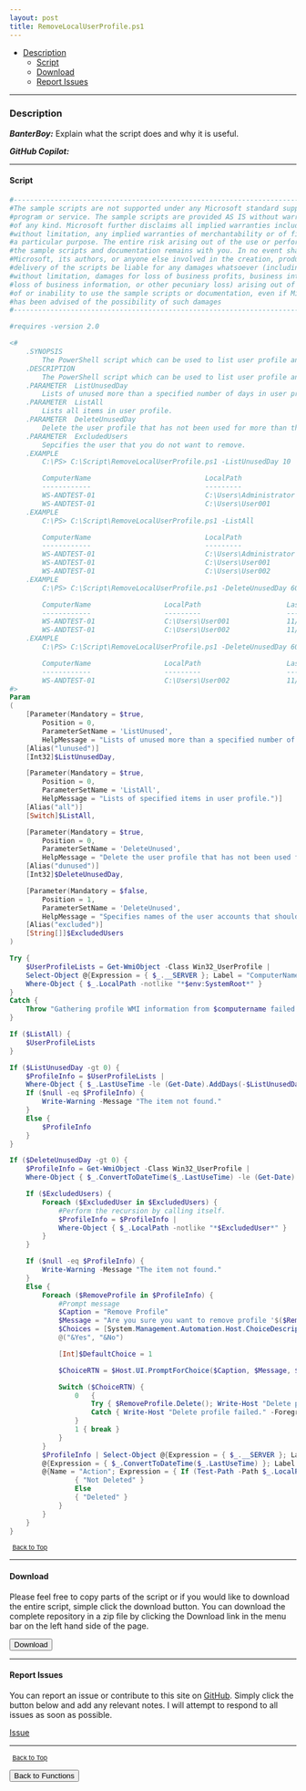 ```yaml
---
layout: post
title: RemoveLocalUserProfile.ps1
---
```


- [Description](#description)
  - [Script](#script)
  - [Download](#download)
  - [Report Issues](#report-issues)

---

### Description

**_BanterBoy:_** Explain what the script does and why it is useful.

**_GitHub Copilot:_**

---

#### Script

```powershell
#---------------------------------------------------------------------------------
#The sample scripts are not supported under any Microsoft standard support
#program or service. The sample scripts are provided AS IS without warranty
#of any kind. Microsoft further disclaims all implied warranties including,
#without limitation, any implied warranties of merchantability or of fitness for
#a particular purpose. The entire risk arising out of the use or performance of
#the sample scripts and documentation remains with you. In no event shall
#Microsoft, its authors, or anyone else involved in the creation, production, or
#delivery of the scripts be liable for any damages whatsoever (including,
#without limitation, damages for loss of business profits, business interruption,
#loss of business information, or other pecuniary loss) arising out of the use
#of or inability to use the sample scripts or documentation, even if Microsoft
#has been advised of the possibility of such damages
#---------------------------------------------------------------------------------

#requires -version 2.0

<#
 	.SYNOPSIS
        The PowerShell script which can be used to list user profile and delete user profile that were specified by user.
    .DESCRIPTION
        The PowerShell script which can be used to list user profile and delete user profile that were specified by user.
    .PARAMETER  ListUnusedDay
		Lists of unused more than a specified number of days in user profile.
	.PARAMETER  ListAll
		Lists all items in user profile.
    .PARAMETER  DeleteUnusedDay
		Delete the user profile that has not been used for more than the number of days as you specified.
    .PARAMETER  ExcludedUsers
		Sepcifies the user that you do not want to remove.
    .EXAMPLE
        C:\PS> C:\Script\RemoveLocalUserProfile.ps1 -ListUnusedDay 10

		ComputerName                            LocalPath                               LastUseTime
		------------                            ---------                               -----------
		WS-ANDTEST-01                           C:\Users\Administrator                  11/18/2013 1:37:26 PM
		WS-ANDTEST-01                           C:\Users\User001                        11/22/2013 10:50:35 AM
	.EXAMPLE
        C:\PS> C:\Script\RemoveLocalUserProfile.ps1 -ListAll

		ComputerName                            LocalPath                               LastUseTime
		------------                            ---------                               -----------
		WS-ANDTEST-01                           C:\Users\Administrator                  11/18/2013 1:37:26 PM
		WS-ANDTEST-01                           C:\Users\User001                        11/22/2013 10:50:35 AM
		WS-ANDTEST-01                           C:\Users\User002                        11/22/2012 10:50:35 AM
	.EXAMPLE
        C:\PS> C:\Script\RemoveLocalUserProfile.ps1 -DeleteUnusedDay 60

		ComputerName                  LocalPath                     LastUseTime                   Action
		------------                  ---------                     -----------                   ------
		WS-ANDTEST-01                 C:\Users\User001              11/22/2012 10:50:35 AM        Deleted
		WS-ANDTEST-01                 C:\Users\User002              11/22/2012 10:50:35 AM        Deleted
	.EXAMPLE
        C:\PS> C:\Script\RemoveLocalUserProfile.ps1 -DeleteUnusedDay 60 -ExcludedUsers "User001"

		ComputerName                  LocalPath                     LastUseTime                   Action
		------------                  ---------                     -----------                   ------
		WS-ANDTEST-01                 C:\Users\User002              11/22/2012 10:50:35 AM        Deleted
#>
Param
(
	[Parameter(Mandatory = $true,
		Position = 0,
		ParameterSetName = 'ListUnused',
		HelpMessage = "Lists of unused more than a specified number of days in user profile.")]
	[Alias("lunused")]
	[Int32]$ListUnusedDay,

	[Parameter(Mandatory = $true,
		Position = 0,
		ParameterSetName = 'ListAll',
		HelpMessage = "Lists of specified items in user profile.")]
	[Alias("all")]
	[Switch]$ListAll,

	[Parameter(Mandatory = $true,
		Position = 0,
		ParameterSetName = 'DeleteUnused',
		HelpMessage = "Delete the user profile that has not been used for more than the number of days as you specified.")]
	[Alias("dunused")]
	[Int32]$DeleteUnusedDay,

	[Parameter(Mandatory = $false,
		Position = 1,
		ParameterSetName = 'DeleteUnused',
		HelpMessage = "Specifies names of the user accounts that should not be removed.")]
	[Alias("excluded")]
	[String[]]$ExcludedUsers
)

Try {
	$UserProfileLists = Get-WmiObject -Class Win32_UserProfile |
	Select-Object @{Expression = { $_.__SERVER }; Label = "ComputerName" }, LocalPath, @{Expression = { $_.ConvertToDateTime($_.LastUseTime) }; Label = "LastUseTime" } |
	Where-Object { $_.LocalPath -notlike "*$env:SystemRoot*" }
}
Catch {
	Throw "Gathering profile WMI information from $computername failed. Be sure that WMI is functioning on this system."
}

If ($ListAll) {
	$UserProfileLists
}

If ($ListUnusedDay -gt 0) {
	$ProfileInfo = $UserProfileLists |
	Where-Object { $_.LastUseTime -le (Get-Date).AddDays(-$ListUnusedDay) }
	If ($null -eq $ProfileInfo) {
		Write-Warning -Message "The item not found."
	}
	Else {
		$ProfileInfo
	}
}

If ($DeleteUnusedDay -gt 0) {
	$ProfileInfo = Get-WmiObject -Class Win32_UserProfile |
	Where-Object { $_.ConvertToDateTime($_.LastUseTime) -le (Get-Date).AddDays(-$DeleteUnusedDay) -and $_.LocalPath -notlike "*$env:SystemRoot*" }

	If ($ExcludedUsers) {
		Foreach ($ExcludedUser in $ExcludedUsers) {
			#Perform the recursion by calling itself.
			$ProfileInfo = $ProfileInfo |
			Where-Object { $_.LocalPath -notlike "*$ExcludedUser*" }
		}
	}

	If ($null -eq $ProfileInfo) {
		Write-Warning -Message "The item not found."
	}
	Else {
		Foreach ($RemoveProfile in $ProfileInfo) {
			#Prompt message
			$Caption = "Remove Profile"
			$Message = "Are you sure you want to remove profile '$($RemoveProfile.LocalPath)'?"
			$Choices = [System.Management.Automation.Host.ChoiceDescription[]]`
			@("&Yes", "&No")

			[Int]$DefaultChoice = 1

			$ChoiceRTN = $Host.UI.PromptForChoice($Caption, $Message, $Choices, $DefaultChoice)

			Switch ($ChoiceRTN) {
				0	{
					Try { $RemoveProfile.Delete(); Write-Host "Delete profile '$($RemoveProfile.LocalPath)' successfully." }
					Catch { Write-Host "Delete profile failed." -ForegroundColor Red }
				}
				1 { break }
			}
		}
		$ProfileInfo | Select-Object @{Expression = { $_.__SERVER }; Label = "ComputerName" }, LocalPath, `
		@{Expression = { $_.ConvertToDateTime($_.LastUseTime) }; Label = "LastUseTime" }, `
		@{Name = "Action"; Expression = { If (Test-Path -Path $_.LocalPath)
				{ "Not Deleted" }
				Else
				{ "Deleted" }
			}
		}
	}
}
```

<span style="font-size:11px;"><a href="#"><i class="fas fa-caret-up" aria-hidden="true" style="color: white; margin-right:5px;"></i>Back to Top</a></span>

---

#### Download

Please feel free to copy parts of the script or if you would like to download the entire script, simple click the download button. You can download the complete repository in a zip file by clicking the Download link in the menu bar on the left hand side of the page.

<button class="btn" type="submit" onclick="window.open('/PowerShell/functions/RemoveLocalUserProfile.ps1')">
    <i class="fa fa-cloud-download-alt">
    </i>
        Download
</button>

---

#### Report Issues

You can report an issue or contribute to this site on <a href="https://github.com/BanterBoy/scripts-blog/issues">GitHub</a>. Simply click the button below and add any relevant notes. I will attempt to respond to all issues as soon as possible.

<!-- Place this tag where you want the button to render. -->

<a class="github-button" href="https://github.com/BanterBoy/scripts-blog/issues/new?title=RemoveLocalUserProfile.ps1&body=There is a problem with this function. Please find details below." data-show-count="true" aria-label="Issue BanterBoy/scripts-blog on GitHub">Issue</a>

---

<span style="font-size:11px;"><a href="#"><i class="fas fa-caret-up" aria-hidden="true" style="color: white; margin-right:5px;"></i>Back to Top</a></span>

<a href="/menu/_pages/functions.html">
    <button class="btn">
        <i class='fas fa-reply'>
        </i>
            Back to Functions
    </button>
</a>

[1]: http://ecotrust-canada.github.io/markdown-toc
[2]: https://github.com/googlearchive/code-prettify
